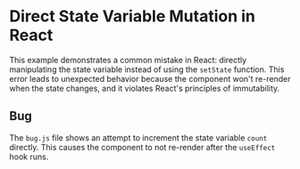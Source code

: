 # Direct State Variable Mutation in React

This example demonstrates a common mistake in React: directly manipulating the state variable instead of using the `setState` function. This error leads to unexpected behavior because the component won't re-render when the state changes, and it violates React's principles of immutability. 

## Bug

The `bug.js` file shows an attempt to increment the state variable `count` directly. This causes the component to not re-render after the `useEffect` hook runs.